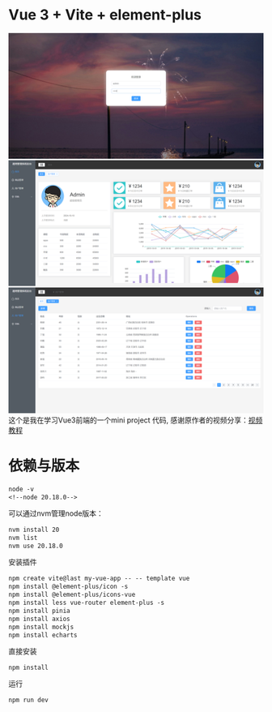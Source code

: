 # Vue 3 + Vite + element-plus
![](最新重构资料vue3后台管理/CE11680C-EE28-45c4-9373-70BBCA510DBB.png)
![](最新重构资料vue3后台管理/B924C3C0-4118-4fcf-8CDD-74D0189E3991.png)
![](最新重构资料vue3后台管理/9C637E86-896C-4ae5-8BDF-A39069AB51E0.png)
这个是我在学习Vue3前端的一个mini project 代码, 感谢原作者的视频分享：[视频教程](https://www.bilibili.com/video/BV1LS421d7cY?spm_id_from=333.788.videopod.episodes&vd_source=d1d852b1d7bf90b2f7b5d985fa3a216c)
# 依赖与版本
```angular2html
node -v
<!--node 20.18.0-->
```
可以通过nvm管理node版本：
```angular2html
nvm install 20
nvm list
nvm use 20.18.0
```
安装插件
```angular2html
npm create vite@last my-vue-app -- -- template vue
npm install @element-plus/icon -s
npm install @element-plus/icons-vue
npm install less vue-router element-plus -s
npm install pinia
npm install axios
npm install mockjs
npm install echarts
```
直接安装
```angular2html
npm install
```
运行
```angular2html
npm run dev
```